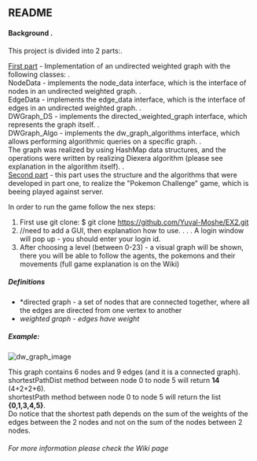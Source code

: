 ## README

#### Background .<br />

This project is divided into 2 parts:.<br />

<ins>First part</ins> - Implementation of an undirected weighted graph with the following classes: .<br />
NodeData - implements the node_data interface, which is the interface of nodes in an undirected weighted graph. .<br />
EdgeData - implements the edge_data interface, which is the interface of edges in an undirected weighted graph. .<br />
DWGraph_DS - implements the directed_weighted_graph interface, which represents the graph itself. .<br />
DWGraph_Algo - implements the dw_graph_algorithms interface, which allows performing algorithmic queries on a specific graph. .<br />
The graph was realized by using HashMap data structures, and the operations were written by realizing Diexera algorithm (please see explanation in the algorithm itself). .<br />
<ins>Second part</ins> - this part uses the structure and the algorithms that were developed in part one, to realize the "Pokemon Challenge" game, which is beeing played against server.

In order to run the game follow the nex steps:
1. First use git clone:
  $ git clone https://github.com/Yuval-Moshe/EX2.git
2. //need to add a GUI, then explanation how to use.
    .
    .
    .
   A login window will pop up - you should enter your login id.
3. After choosing a level (between 0-23) - a visual graph will be shown, there you will be able to follow the agents, the pokemons and their movements (full game explanation is on the Wiki) 






##### Definitions
 * *directed graph - a set of nodes that are connected together, where all the edges are directed from one vertex to another
 * *weighted graph - edges have weight*
 
##### Example:
 
 
![dw_graph_image](https://user-images.githubusercontent.com/68948784/102025281-8a0af380-3d9f-11eb-8662-b426537caa95.png)
 
This graph contains 6 nodes and 9 edges (and it is a connected graph).<br />
shortestPathDist method between node 0 to node 5 will return **14** (4+2+2+6).<br />
shortestPath method between node 0 to node 5 will return the list **{0,1,3,4,5}**.<br />
Do notice that the shortest path depends on the sum of the weights of the edges between the 2 nodes
and not on the sum of the nodes between 2 nodes.

###### For more information please check the Wiki page
